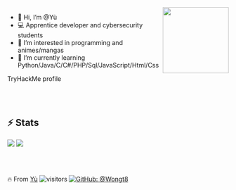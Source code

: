 <img  width="150" align="right" src="https://pbs.twimg.com/media/EyNX1CpXEAENhDg?format=jpg&name=large">

- 👋 Hi, I’m @Yù
- 💻 Apprentice developer and cybersecurity students
- 👀 I’m interested in programming and animes/mangas
- 🌱 I’m currently learning Python/Java/C/C#/PHP/Sql/JavaScript/Html/Css


TryHackMe profile</br></br>

</br>

## ⚡ Stats

<img  src="https://github-readme-stats.vercel.app/api?username=Wongt8&show_icons=true&theme=radical"/>

<img src="https://github-readme-stats.vercel.app/api/top-langs/?username=Wongt8&hide=javascript,html"/>

</br></br>

🔥 From [Yù](https://github.com/Wongt8)
![visitors](https://visitor-badge.glitch.me/badge?page_id=Wongt8)
[![GitHub: @Wongt8](https://img.shields.io/github/followers/Wongt8?label=follow&style=social)](https://github.com/Wongt8)


<!---
Wongt8/Wongt8 is a ✨ special ✨ repository because its `README.md` (this file) appears on your GitHub profile.
You can click the Preview link to take a look at your changes.
--->
